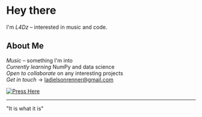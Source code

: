 # Hey there

I'm *L4Dz* – interested in music and code.

## About Me

*Music* – something I'm into  
*Currently learning* NumPy and data science  
*Open to collaborate* on any interesting projects  
*Get in touch* → ladielsonrenner@gmail.com  

[![Press Here](https://img.shields.io/badge/Press%20Here-28a745?style=for-the-badge)](YOUR_LINKEDIN_URL_HERE)

---

"It is what it is"
<!---
L4Dz/L4Dz is a ✨ special ✨ repository because its `README.md` (this file) appears on your GitHub profile.
You can click the Preview link to take a look at your changes.
--->
